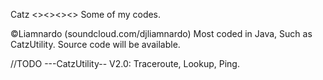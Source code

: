 Catz
<><><><>
Some of my codes.

©Liamnardo (soundcloud.com/djliamnardo)
Most coded in Java, Such as CatzUtility. Source code will be available.

//TODO
---CatzUtility--
V2.0: Traceroute, Lookup, Ping.
